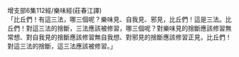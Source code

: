 增支部6集112經/樂味經(莊春江譯)  
「比丘們！有這三法，哪三個呢？樂味見、自我見、邪見，比丘們！這是三法。比丘們！對這三法的捨斷，三法應該被修習，哪三個呢？對樂味見的捨斷應該修習無常想、對自我見的捨斷應該修習無自我想、對邪見的捨斷應該修習正見，比丘們！對這三法的捨斷，這三法應該被修習。」  
  
  
